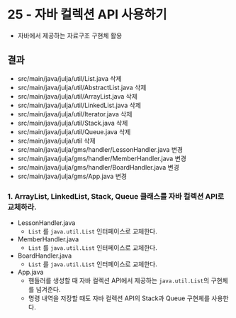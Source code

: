 # 25 - 자바 컬렉션 API 사용하기

- 자바에서 제공하는 자료구조 구현체 활용

## 결과

- src/main/java/julja/util/List.java 삭제
- src/main/java/julja/util/AbstractList.java 삭제
- src/main/java/julja/util/ArrayList.java 삭제
- src/main/java/julja/util/LinkedList.java 삭제
- src/main/java/julja/util/Iterator.java 삭제
- src/main/java/julja/util/Stack.java 삭제
- src/main/java/julja/util/Queue.java 삭제
- src/main/java/julja/util 삭제
- src/main/java/julja/gms/handler/LessonHandler.java 변경
- src/main/java/julja/gms/handler/MemberHandler.java 변경
- src/main/java/julja/gms/handler/BoardHandler.java 변경
- src/main/java/julja/gms/App.java 변경


### 1. ArrayList, LinkedList, Stack, Queue 클래스를 자바 컬렉션 API로 교체하라.

- LessonHandler.java
    - `List` 를 `java.util.List` 인터페이스로 교체한다.
- MemberHandler.java
    - `List` 를 `java.util.List` 인터페이스로 교체한다.
- BoardHandler.java
    - `List` 를 `java.util.List` 인터페이스로 교체한다.
- App.java
    - 핸들러를 생성할 때 자바 컬렉션 API에서 제공하는 `java.util.List`의 구현체를 넘겨준다.
    - 명령 내역을 저장할 때도 자바 컬렉션 API의 Stack과 Queue 구현체를 사용한다.
